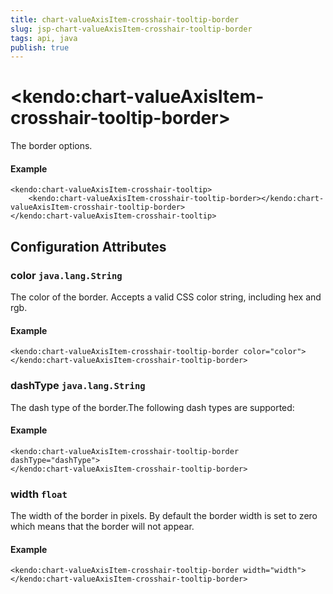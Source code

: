 ```yaml
---
title: chart-valueAxisItem-crosshair-tooltip-border
slug: jsp-chart-valueAxisItem-crosshair-tooltip-border
tags: api, java
publish: true
---
```


# \<kendo:chart-valueAxisItem-crosshair-tooltip-border\>

The border options.

#### Example
    <kendo:chart-valueAxisItem-crosshair-tooltip>
        <kendo:chart-valueAxisItem-crosshair-tooltip-border></kendo:chart-valueAxisItem-crosshair-tooltip-border>
    </kendo:chart-valueAxisItem-crosshair-tooltip>

## Configuration Attributes

### color `java.lang.String`

The color of the border. Accepts a valid CSS color string, including hex and rgb.

#### Example
    <kendo:chart-valueAxisItem-crosshair-tooltip-border color="color">
    </kendo:chart-valueAxisItem-crosshair-tooltip-border>

### dashType `java.lang.String`

The dash type of the border.The following dash types are supported:

#### Example
    <kendo:chart-valueAxisItem-crosshair-tooltip-border dashType="dashType">
    </kendo:chart-valueAxisItem-crosshair-tooltip-border>

### width `float`

The width of the border in pixels. By default the border width is set to zero which means that the border will not appear.

#### Example
    <kendo:chart-valueAxisItem-crosshair-tooltip-border width="width">
    </kendo:chart-valueAxisItem-crosshair-tooltip-border>

